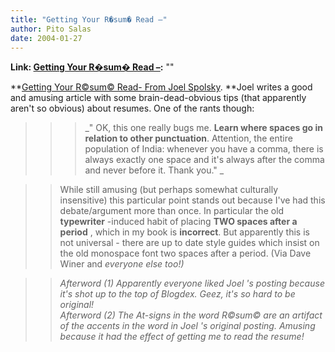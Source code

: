 ```yaml
---
title: "Getting Your R�sum� Read –"
author: Pito Salas
date: 2004-01-27
---
```


**Link: [Getting Your R�sum� Read –](None):** ""

**[Getting Your R©sum© Read- From Joel
Spolsky](<http://www.joelonsoftware.com/articles/ResumeRead.html>). **Joel
writes a good and amusing article with some brain-dead-obvious tips (that
apparently aren't so obvious) about resumes. One of the rants though:

>>

>>  
>
>>

>>>  
>
>>>

>>> _" OK, this one really bugs me. **Learn where spaces go in relation to
other punctuation**. Attention, the entire population of India: whenever you
have a comma, there is always exactly one space and it's always after the
comma and never before it. Thank you." _

>>

>>  
>
>>

>> While still amusing (but perhaps somewhat culturally insensitive) this
particular point stands out because I've had this debate/argument more than
once. In particular the old **typewriter** -induced habit of placing **TWO
spaces after a period** , which in my book is **incorrect**. But apparently
this is not universal - there are up to date style guides which insist on the
old monospace font two spaces after a period. (Via Dave Winer and _everyone
else too!)_

>>

>>  
>
>>

>> _Afterword (1) Apparently everyone liked Joel 's posting because it's shot
up to the top of Blogdex. Geez, it's so hard to be original!  
> Afterword (2) The At-signs in the_ _word_ _R©sum© are an artifact of the
> accents in the word in Joel 's original posting. Amusing because it had the
> effect of getting me to read the resume!_



